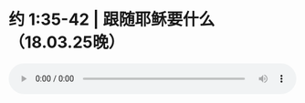 # 约 1:35-42 | 跟随耶稣要什么（18.03.25晚） 

<audio style="width: 100%;" preload="false" controls controlslist="nodownload"><source src="//cdn.simai.ml/audio/mp3/old/23550.mp3" type="audio/mpeg">Your browser does not support the audio element.</audio>


